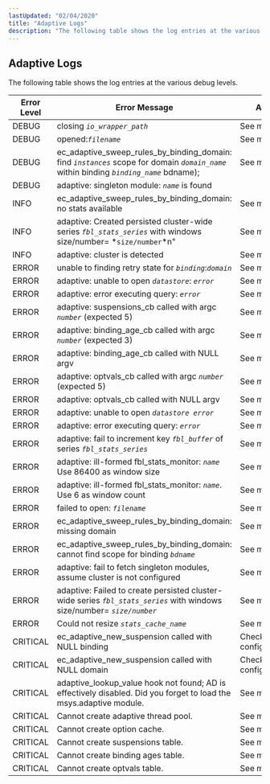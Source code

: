 ```yaml
---
lastUpdated: "02/04/2020"
title: "Adaptive Logs"
description: "The following table shows the log entries at the various debug levels Table C 1 adaptive log entries Error Level Error Message Action DEBUG closing io wrapper path See message DEBUG opened filename See message DEBUG ec adaptive sweep rules by binding domain find instances scope for domain domain name..."
---
```


## <a name="ad.appendix.logs"></a> Adaptive Logs

The following table shows the log entries at the various debug levels.

<a name="ad.adaptive.log.entries.table"></a> 


| Error Level | Error Message | Action |
| --- | --- | --- |
| DEBUG | closing *`io_wrapper_path`* | See message |
| DEBUG | opened:*`filename`* | See message |
| DEBUG | ec_adaptive_sweep_rules_by_binding_domain: find *`instances`* scope for domain *`domain_name`* within binding *`binding_name`* bdname); | See message |
| DEBUG | adaptive: singleton module: *`name`* is found |   |
| INFO | ec_adaptive_sweep_rules_by_binding_domain: no stats available | See message |
| INFO | adaptive: Created persisted cluster-wide series *`fbl_stats_series`* with windows size/number= *`size/number`*n" | See message |
| INFO | adaptive: cluster is detected | See message |
| ERROR | unable to finding retry state for *`binding`*:*`domain`* | See message |
| ERROR | adaptive: unable to open *`datastore`*: *`error`* | See message |
| ERROR | adaptive: error executing query: *`error`* | See message |
| ERROR | adaptive: suspensions_cb called with argc *`number`* (expected 5) | See message |
| ERROR | adaptive: binding_age_cb called with argc *`number`* (expected 3) | See message |
| ERROR | adaptive: binding_age_cb called with NULL argv | See message |
| ERROR | adaptive: optvals_cb called with argc *`number`* (expected 5) | See message |
| ERROR | adaptive: optvals_cb called with NULL argv | See message |
| ERROR | adaptive: unable to open *`datastore error`*        | See message |
| ERROR | adaptive: error executing query: *`error`* | See message |
| ERROR | adaptive: fail to increment key *`fbl_buffer`* of series *`fbl_stats_series`* | See message |
| ERROR | adaptive: ill-formed fbl_stats_monitor: *`name`* Use 86400 as window size | See message |
| ERROR | adaptive: ill-formed fbl_stats_monitor: *`name`*. Use 6 as window count | See message |
| ERROR | failed to open: *`filename`* | See message |
| ERROR | ec_adaptive_sweep_rules_by_binding_domain: missing domain | See message |
| ERROR | ec_adaptive_sweep_rules_by_binding_domain: cannot find scope for binding *`bdname`* | See message |
| ERROR | adaptive: fail to fetch singleton modules, assume cluster is not configured | See message |
| ERROR | adaptive: Failed to create persisted cluster-wide series *`fbl_stats_series`* with windows size/number= *`size/number`* | See message |
| ERROR | Could not resize *`stats_cache_name`* | See message |
| CRITICAL | ec_adaptive_new_suspension called with NULL binding | Check binding configurations. |
| CRITICAL | ec_adaptive_new_suspension called with NULL domain | Check domain configurations. |
| CRITICAL | adaptive_lookup_value hook not found; AD is effectively disabled. Did you forget to load the msys.adaptive module. | See message. |
| CRITICAL | Cannot create adaptive thread pool. | See message |
| CRITICAL | Cannot create option cache. | See message |
| CRITICAL | Cannot create suspensions table. | See message |
| CRITICAL | Cannot create binding ages table. | See message |
| CRITICAL | Cannot create optvals table. | See message |